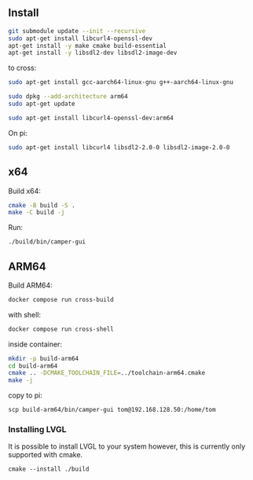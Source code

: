 ## Install

```bash
git submodule update --init --recursive
sudo apt-get install libcurl4-openssl-dev
apt-get install -y make cmake build-essential
apt-get install -y libsdl2-dev libsdl2-image-dev
```
 to cross:
```bash
sudo apt-get install gcc-aarch64-linux-gnu g++-aarch64-linux-gnu

sudo dpkg --add-architecture arm64
sudo apt-get update

sudo apt-get install libcurl4-openssl-dev:arm64

```

On pi:
```bash
sudo apt-get install libcurl4 libsdl2-2.0-0 libsdl2-image-2.0-0
```

## x64

Build x64:
```bash
cmake -B build -S .
make -C build -j
```

Run:
```bash
./build/bin/camper-gui
```

## ARM64

Build ARM64:
```bash
docker compose run cross-build
```

with shell:
```bash
docker compose run cross-shell
```

inside container:
```bash
mkdir -p build-arm64
cd build-arm64
cmake .. -DCMAKE_TOOLCHAIN_FILE=../toolchain-arm64.cmake
make -j
```

copy to pi:
```
scp build-arm64/bin/camper-gui tom@192.168.128.50:/home/tom
```

### Installing LVGL

It is possible to install LVGL to your system however, this is currently only
supported with cmake.

```
cmake --install ./build
```
